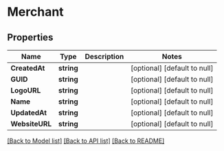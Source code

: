 # Merchant

## Properties
Name | Type | Description | Notes
------------ | ------------- | ------------- | -------------
**CreatedAt** | **string** |  | [optional] [default to null]
**GUID** | **string** |  | [optional] [default to null]
**LogoURL** | **string** |  | [optional] [default to null]
**Name** | **string** |  | [optional] [default to null]
**UpdatedAt** | **string** |  | [optional] [default to null]
**WebsiteURL** | **string** |  | [optional] [default to null]

[[Back to Model list]](../README.md#documentation-for-models) [[Back to API list]](../README.md#documentation-for-api-endpoints) [[Back to README]](../README.md)


